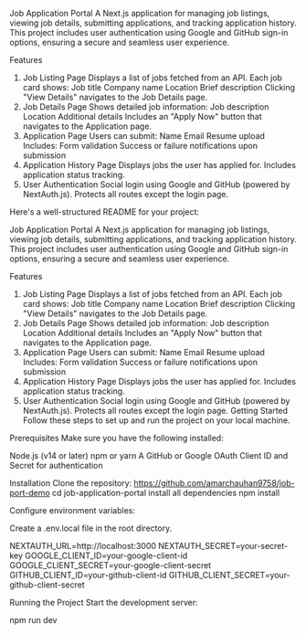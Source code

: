Job Application Portal
A Next.js application for managing job listings, viewing job details, submitting applications, and tracking application history. This project includes user authentication using Google and GitHub sign-in options, ensuring a secure and seamless user experience.


Features
1. Job Listing Page
Displays a list of jobs fetched from an API.
Each job card shows:
Job title
Company name
Location
Brief description
Clicking "View Details" navigates to the Job Details page.
2. Job Details Page
Shows detailed job information:
Job description
Location
Additional details
Includes an "Apply Now" button that navigates to the Application page.
3. Application Page
Users can submit:
Name
Email
Resume upload
Includes:
Form validation
Success or failure notifications upon submission
4. Application History Page
Displays jobs the user has applied for.
Includes application status tracking.
5. User Authentication
Social login using Google and GitHub (powered by NextAuth.js).
Protects all routes except the login page.




Here's a well-structured README for your project:

Job Application Portal
A Next.js application for managing job listings, viewing job details, submitting applications, and tracking application history. This project includes user authentication using Google and GitHub sign-in options, ensuring a secure and seamless user experience.

Features
1. Job Listing Page
Displays a list of jobs fetched from an API.
Each job card shows:
Job title
Company name
Location
Brief description
Clicking "View Details" navigates to the Job Details page.
2. Job Details Page
Shows detailed job information:
Job description
Location
Additional details
Includes an "Apply Now" button that navigates to the Application page.
3. Application Page
Users can submit:
Name
Email
Resume upload
Includes:
Form validation
Success or failure notifications upon submission
4. Application History Page
Displays jobs the user has applied for.
Includes application status tracking.
5. User Authentication
Social login using Google and GitHub (powered by NextAuth.js).
Protects all routes except the login page.
Getting Started
Follow these steps to set up and run the project on your local machine.

Prerequisites
Make sure you have the following installed:

Node.js (v14 or later)
npm or yarn
A GitHub or Google OAuth Client ID and Secret for authentication

Installation
Clone the repository: 
https://github.com/amarchauhan9758/job-port-demo
cd job-application-portal
install all dependencies
npm install



Configure environment variables:

Create a .env.local file in the root directory.

NEXTAUTH_URL=http://localhost:3000
NEXTAUTH_SECRET=your-secret-key
GOOGLE_CLIENT_ID=your-google-client-id
GOOGLE_CLIENT_SECRET=your-google-client-secret
GITHUB_CLIENT_ID=your-github-client-id
GITHUB_CLIENT_SECRET=your-github-client-secret



Running the Project
Start the development server:

npm run dev




